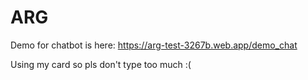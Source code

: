 # ARG
 
Demo for chatbot is here:
https://arg-test-3267b.web.app/demo_chat

Using my card so pls don't type too much :(
